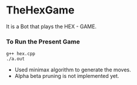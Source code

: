 # TheHexGame
It is a Bot that plays the HEX - GAME. 

### To Run the Present Game
		
	g++ hex.cpp
	./a.out


* Used minimax algorithm to generate the moves.
* Alpha beta pruning is not implemented yet.
